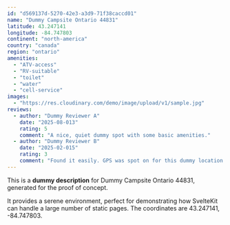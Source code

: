 ```yaml
---
id: "d569137d-5270-42e3-a3d9-71f38caccd01"
name: "Dummy Campsite Ontario 44831"
latitude: 43.247141
longitude: -84.747803
continent: "north-america"
country: "canada"
region: "ontario"
amenities:
  - "ATV-access"
  - "RV-suitable"
  - "toilet"
  - "water"
  - "cell-service"
images:
  - "https://res.cloudinary.com/demo/image/upload/v1/sample.jpg"
reviews:
  - author: "Dummy Reviewer A"
    date: "2025-08-013"
    rating: 5
    comment: "A nice, quiet dummy spot with some basic amenities."
  - author: "Dummy Reviewer B"
    date: "2025-02-015"
    rating: 3
    comment: "Found it easily. GPS was spot on for this dummy location."
---
```


This is a **dummy description** for Dummy Campsite Ontario 44831, generated for the proof of concept.

It provides a serene environment, perfect for demonstrating how SvelteKit can handle a large number of static pages. The coordinates are 43.247141, -84.747803.
